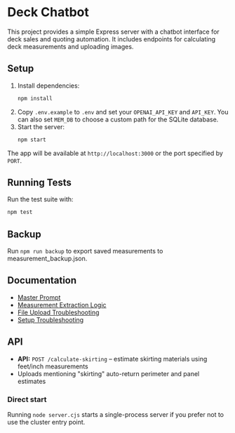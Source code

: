 # Deck Chatbot

This project provides a simple Express server with a chatbot interface for deck sales and quoting automation. It includes endpoints for calculating deck measurements and uploading images.

## Setup
1. Install dependencies:
   ```bash
   npm install
   ```
2. Copy `.env.example` to `.env` and set your `OPENAI_API_KEY` and `API_KEY`.
   You can also set `MEM_DB` to choose a custom path for the SQLite database.
3. Start the server:
   ```bash
   npm start
   ```

The app will be available at `http://localhost:3000` or the port specified by `PORT`.

## Running Tests
Run the test suite with:
```bash
npm test
```
## Backup
Run `npm run backup` to export saved measurements to measurement_backup.json.

## Documentation

- [Master Prompt](docs/MASTER_PROMPT.md)
- [Measurement Extraction Logic](docs/MEASUREMENT_EXTRACTION.md)
- [File Upload Troubleshooting](docs/FILE_UPLOAD_TROUBLESHOOTING.md)
- [Setup Troubleshooting](docs/SETUP_TROUBLESHOOTING.md)
## API
- **API:** `POST /calculate-skirting` – estimate skirting materials using feet/inch measurements
- Uploads mentioning "skirting" auto-return perimeter and panel estimates

### Direct start
Running `node server.cjs` starts a single-process server if you prefer not to use the cluster entry point.

